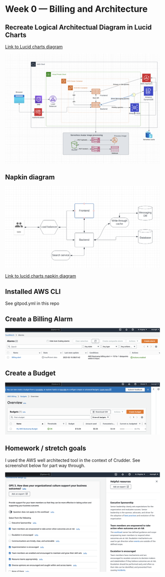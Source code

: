 # Week 0 — Billing and Architecture

## Recreate Logical Architectual Diagram in Lucid Charts

[Link to Lucid charts diagram](https://lucid.app/lucidchart/9d710cc6-212e-4621-b4f0-bc5e0a570b4a/edit?viewport_loc=226%2C121%2C1751%2C948%2C0_0&invitationId=inv_faffea5c-fde7-48f3-b6e9-d3b5867a2fb4)

![Screenshot of lucid charts diagram](assets/lucid_charts_diagram.png)


## Napkin diagram 

![Lucid charts napkin diagram](assets/napkin_diagram.png)

[Link to lucid charts napkin diagram](https://lucid.app/lucidchart/01cee847-cc37-40b9-8758-562728041a33/edit?viewport_loc=-11%2C-5%2C1589%2C860%2C0_0&invitationId=inv_7d3cefa4-50f2-408f-ae32-0fe9bcbfb8e4)

## Installed AWS CLI

See gitpod.yml in this repo

## Create a Billing Alarm

![billing alarm screenshot](assets/billing_alarm.png)

## Create a Budget

![Budget screenshot](assets/aws_budget.png)


## Homework / stretch goals 

I used the AWS well architected tool in the context of Crudder. See screenshot below for part way through. 

![screenshot of well architected tool](assets/well_architected_tool.png)
